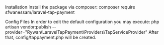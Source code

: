 Installation
Install the package via composer: composer require sfwanessam/laravel-tap-payment

Config Files
In order to edit the default configuration you may execute:
php artisan vendor:publish --provider="Rywan\LaravelTapPayment\Providers\TapServiceProvider"
After that, config/tappayment.php will be created.
